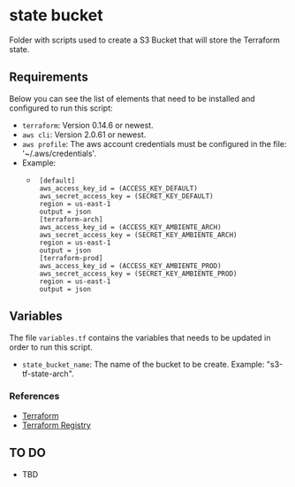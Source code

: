 # state bucket

Folder with scripts used to create a S3 Bucket that will store the Terraform state.

## Requirements

Below you can see the list of elements that need to be installed and configured to run this script:

- `terraform`: Version 0.14.6 or newest.
- `aws cli`: Version 2.0.61 or newest.
- `aws profile`: The aws account credentials must be configured in the file: '~/.aws/credentials'.
 - Example:
   - ```
      [default]
      aws_access_key_id = (ACCESS_KEY_DEFAULT)
      aws_secret_access_key = (SECRET_KEY_DEFAULT)
      region = us-east-1
      output = json
      [terraform-arch]
      aws_access_key_id = (ACCESS_KEY_AMBIENTE_ARCH)
      aws_secret_access_key = (SECRET_KEY_AMBIENTE_ARCH)
      region = us-east-1
      output = json
      [terraform-prod]
      aws_access_key_id = (ACCESS_KEY_AMBIENTE_PROD)
      aws_secret_access_key = (SECRET_KEY_AMBIENTE_PROD)
      region = us-east-1
      output = json
     ```

## Variables

The file `variables.tf` contains the variables that needs to be updated in order to run this script.

- `state_bucket_name`: The name of the bucket to be create. Example: "s3-tf-state-arch".

### References

- [Terraform](https://www.terraform.io/docs)
- [Terraform Registry](https://registry.terraform.io/)

## TO DO

- TBD

